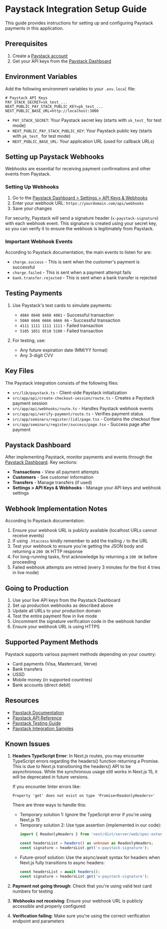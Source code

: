# Paystack Integration Setup Guide

This guide provides instructions for setting up and configuring Paystack payments in this application.

## Prerequisites

1. Create a [Paystack account](https://dashboard.paystack.com/#/signup)
2. Get your API keys from the [Paystack Dashboard](https://dashboard.paystack.com/#/settings/developer)

## Environment Variables

Add the following environment variables to your `.env.local` file:

```
# Paystack API Keys
PAY_STACK_SECRET=sk_test_...
NEXT_PUBLIC_PAY_STACK_PUBLIC_KEY=pk_test_...
NEXT_PUBLIC_BASE_URL=http://localhost:3000
```

- `PAY_STACK_SECRET`: Your Paystack secret key (starts with `sk_test_` for test mode)
- `NEXT_PUBLIC_PAY_STACK_PUBLIC_KEY`: Your Paystack public key (starts with `pk_test_` for test mode)
- `NEXT_PUBLIC_BASE_URL`: Your application URL (used for callback URLs)

## Setting up Paystack Webhooks

Webhooks are essential for receiving payment confirmations and other events from Paystack.

### Setting Up Webhooks

1. Go to the [Paystack Dashboard > Settings > API Keys & Webhooks](https://dashboard.paystack.com/#/settings/developer)
2. Enter your webhook URL: `https://yourdomain.com/api/webhooks`
3. Save your changes

For security, Paystack will send a signature header (`x-paystack-signature`) with each webhook event. This signature is created using your secret key, so you can verify it to ensure the webhook is legitimately from Paystack.

### Important Webhook Events

According to Paystack documentation, the main events to listen for are:

- `charge.success` - This is sent when the customer's payment is successful
- `charge.failed` - This is sent when a payment attempt fails
- `bank.transfer.rejected` - This is sent when a bank transfer is rejected

## Testing Payments

1. Use Paystack's test cards to simulate payments:
   - `4084 0840 8408 4081` - Successful transaction
   - `5060 6666 6666 6666 66` - Successful transaction
   - `4111 1111 1111 1111` - Failed transaction
   - `5105 1051 0510 5100` - Failed transaction

2. For testing, use:
   - Any future expiration date (MM/YY format)
   - Any 3-digit CVV

## Key Files

The Paystack integration consists of the following files:

- `src/lib/paystack.ts` - Client-side Paystack initialization
- `src/app/api/create-checkout-session/route.ts` - Creates a Paystack payment session
- `src/app/api/webhooks/route.ts` - Handles Paystack webhook events
- `src/app/api/verify-payment/route.ts` - Verifies payment status
- `src/app/seminars/register/[id]/page.tsx` - Contains the checkout flow
- `src/app/seminars/register/success/page.tsx` - Success page after payment

## Paystack Dashboard

After implementing Paystack, monitor payments and events through the [Paystack Dashboard](https://dashboard.paystack.com/). Key sections:

- **Transactions** - View all payment attempts
- **Customers** - See customer information
- **Transfers** - Manage transfers (if used)
- **Settings > API Keys & Webhooks** - Manage your API keys and webhook settings

## Webhook Implementation Notes

According to Paystack documentation:

1. Ensure your webhook URL is publicly available (localhost URLs cannot receive events)
2. If using `.htaccess` kindly remember to add the trailing `/` to the URL
3. Test your webhook to ensure you're getting the JSON body and returning a `200 OK` HTTP response
4. For long-running tasks, first acknowledge by returning a `200 OK` before proceeding
5. Failed webhook attempts are retried (every 3 minutes for the first 4 tries in live mode)

## Going to Production

1. Use your live API keys from the Paystack Dashboard
2. Set up production webhooks as described above
3. Update all URLs to your production domain
4. Test the entire payment flow in live mode
5. Uncomment the signature verification code in the webhook handler
6. Ensure your webhook URL is using HTTPS

## Supported Payment Methods

Paystack supports various payment methods depending on your country:

- Card payments (Visa, Mastercard, Verve)
- Bank transfers
- USSD
- Mobile money (in supported countries)
- Bank accounts (direct debit)

## Resources

- [Paystack Documentation](https://paystack.com/docs)
- [Paystack API Reference](https://paystack.com/docs/api)
- [Paystack Testing Guide](https://paystack.com/docs/payments/test-payments)
- [Paystack Integration Samples](https://github.com/PaystackHQ)

## Known Issues

1. **Headers TypeScript Error**: In Next.js routes, you may encounter TypeScript errors regarding the headers() function returning a Promise. This is due to Next.js transitioning the headers() API to be asynchronous. While the synchronous usage still works in Next.js 15, it will be deprecated in future versions. 

   If you encounter linter errors like:
   ```
   Property 'get' does not exist on type 'Promise<ReadonlyHeaders>'
   ```

   There are three ways to handle this:
   - Temporary solution 1: Ignore the TypeScript error if you're using Next.js 15
   - Temporary solution 2: Use type assertion (implemented in our code):
     ```typescript
     import { ReadonlyHeaders } from 'next/dist/server/web/spec-extension/adapters/headers';
     
     const headersList = headers() as unknown as ReadonlyHeaders;
     const signature = headersList.get('x-paystack-signature');
     ```
   - Future-proof solution: Use the async/await syntax for headers when Next.js fully transitions to async headers:
     ```typescript
     const headersList = await headers();
     const signature = headersList.get('x-paystack-signature');
     ```

2. **Payment not going through**: Check that you're using valid test card numbers for testing
3. **Webhooks not receiving**: Ensure your webhook URL is publicly accessible and properly configured
4. **Verification failing**: Make sure you're using the correct verification endpoint and parameters 